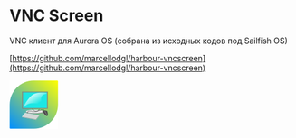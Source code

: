 VNC Screen
===================

VNC клиент для Aurora OS (собрана из исходных кодов под Sailfish OS)

[https://github.com/marcellodgl/harbour-vncscreen](https://github.com/marcellodgl/harbour-vncscreen)

![picture](../assets/images/open-source/harbour-vncscreen.png)
